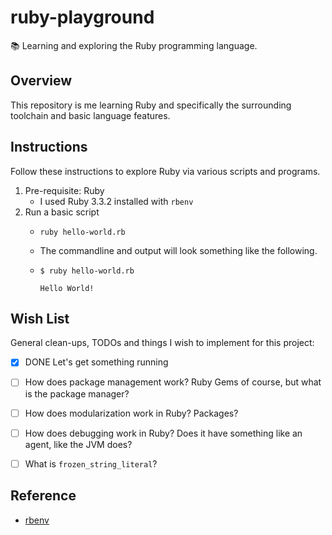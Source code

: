 # ruby-playground

📚 Learning and exploring the Ruby programming language.


## Overview

This repository is me learning Ruby and specifically the surrounding toolchain and basic language features.


## Instructions

Follow these instructions to explore Ruby via various scripts and programs.

1. Pre-requisite: Ruby
   * I used Ruby 3.3.2 installed with `rbenv`
2. Run a basic script
   * ```shell
     ruby hello-world.rb 
     ```
   * The commandline and output will look something like the following.
   * ```text
     $ ruby hello-world.rb 
     
     Hello World!
     ```



## Wish List

General clean-ups, TODOs and things I wish to implement for this project:

* [x] DONE Let's get something running
* [ ] How does package management work? Ruby Gems of course, but what is the package manager?
* [ ] How does modularization work in Ruby? Packages?
* [ ] How does debugging work in Ruby? Does it have something like an agent, like the JVM does?
* [ ] What is `frozen_string_literal`?


## Reference

* [rbenv](https://github.com/rbenv/rbenv)